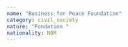 ```yaml
---
name: "Business for Peace Foundation"
category: civil_society
nature: "Fondation "
nationality: NOR
---
```

    